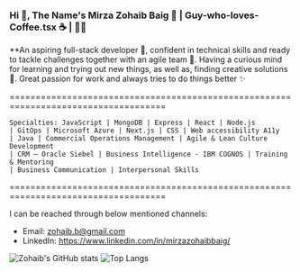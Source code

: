 ### Hi 👋, The Name's Mirza Zohaib Baig 🧔 | Guy-who-loves-Coffee.tsx ☕ | <ButtLovesToCodeMore /> 👨‍💻

**An aspiring full-stack developer 🚀, confident in technical skills and ready to tackle challenges together with an agile team 💪. 
Having a curious mind for learning and trying out new things, as well as, finding creative solutions 🧠. 
Great passion for work and always tries to do things better ✨

====================================================================================

    Specialties: JavaScript | MongoDB | Express | React | Node.js 
    | GitOps | Microsoft Azure | Next.js | CSS | Web accessibility A11y 
    | Java | Commercial Operations Management | Agile & Lean Culture Development 
    | CRM – Oracle Siebel | Business Intelligence - IBM COGNOS | Training & Mentoring 
    | Business Communication | Interpersonal Skills 

====================================================================================

I can be reached through below mentioned channels:
- Email: zohaib.b@gmail.com
- LinkedIn: https://www.linkedin.com/in/mirzazohaibbaig/

![Zohaib's GitHub stats](https://github-readme-stats.vercel.app/api?username=mirzazohaib)
![Top Langs](https://github-readme-stats.vercel.app/api/top-langs/?username=mirzazohaib)
